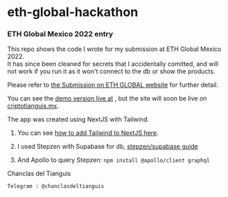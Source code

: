 # eth-global-hackathon

### ETH Global Mexico 2022 entry
This repo shows the code I wrote for my submission at ETH Global Mexico 2022.   
It has since been cleaned for secrets that I accidentally comitted, and will not work if you run it as
it won't connect to the db or show the products.   
   
Please refer to [the Submission on ETH GLOBAL website](https://ethglobal.com/showcase/criptotianguis-mx-eb3dw)
for further detail.

You can see the [demo version live at](https://eth-global-hackathon.vercel.app/) , but the
site will soon be live on [criptotianguis.mx](https://criptotianguis.mx/).
   
   
The app was created using NextJS with Tailwind.    
1) You can see [how to add Tailwind to NextJS here](https://tailwindcss.com/docs/guides/nextjs).

2) I used Stepzen with Supabase for db, [stepzen/supabase guide](https://stepzen.com/getting-started)
3) And Apollo to query Stepzen: `npm install @apollo/client graphql`


Chanclas del Tianguis   
   
`Telegram : @chanclasdeltianguis`
